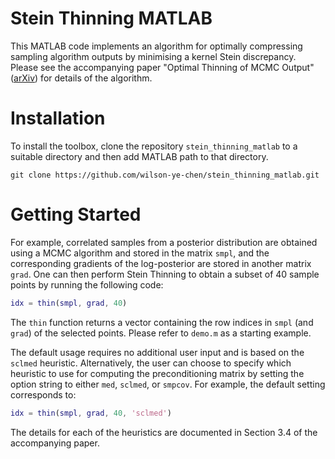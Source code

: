 # Stein Thinning MATLAB
This MATLAB code implements an algorithm for optimally compressing
sampling algorithm outputs by minimising a kernel Stein discrepancy.
Please see the accompanying paper "Optimal Thinning of MCMC Output"
([arXiv](https://arxiv.org/pdf/2005.03952.pdf)) for details of the
algorithm.

# Installation
To install the toolbox, clone the repository `stein_thinning_matlab`
to a suitable directory and then add MATLAB path to that directory.
```
git clone https://github.com/wilson-ye-chen/stein_thinning_matlab.git
```

# Getting Started
For example, correlated samples from a posterior distribution are
obtained using a MCMC algorithm and stored in the matrix `smpl`,
and the corresponding gradients of the log-posterior are stored in
another matrix `grad`. One can then perform Stein Thinning to obtain
a subset of 40 sample points by running the following code:
```matlab
idx = thin(smpl, grad, 40)
```
The `thin` function returns a vector containing the row indices in
`smpl` (and `grad`) of the selected points. Please refer to `demo.m`
as a starting example.

The default usage requires no additional user input and is based on
the `sclmed` heuristic. Alternatively, the user can choose to specify
which heuristic to use for computing the preconditioning matrix by
setting the option string to either `med`,  `sclmed`, or `smpcov`. For
example, the default setting corresponds to:
```matlab
idx = thin(smpl, grad, 40, 'sclmed')
```
The details for each of the heuristics are documented in Section 3.4 of
the accompanying paper.
